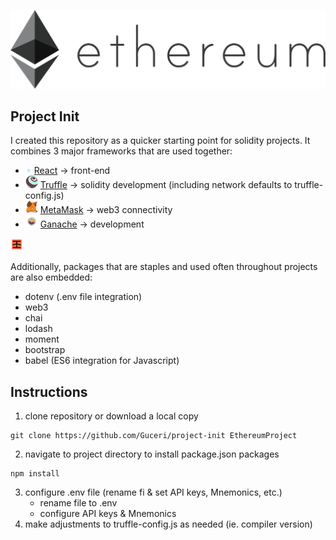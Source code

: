![](public/eth.png)
##
## Project Init
I created this repository as a quicker starting point for solidity projects. It combines 3 major frameworks that are used together:
- <img src="public/react.png" width="10" > [React](https://reactjs.org/) -> front-end
- <img src="public/truffle.png" width="20" > [Truffle](https://www.trufflesuite.com/truffle) -> solidity development (including network defaults to truffle-config.js)
- <img src="public/metamask.png" width="20" > [MetaMask](https://metamask.io/) -> web3 connectivity
- <img src="public/ganache.png" width="20" > [Ganache](https://www.trufflesuite.com/ganache) -> development 

<img src="public/infura.png" width="20" >

Additionally, packages that are staples and used often throughout projects are also embedded:
- dotenv (.env file integration)
- web3
- chai
- lodash
- moment
- bootstrap
- babel (ES6 integration for Javascript)
##
## Instructions
1.  clone repository or download a local copy
```
git clone https://github.com/Guceri/project-init EthereumProject
```
2.  navigate to project directory to install package.json packages
```
npm install
```
3.  configure .env file (rename fi & set API keys, Mnemonics, etc.)
      - rename file to .env
      - configure API keys & Mnemonics
4.  make adjustments to truffle-config.js as needed (ie. compiler version)
